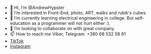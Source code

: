 - 👋 Hi, I’m @AndrewHypster
- 👀 I’m interested in Front-End, photo, ART, walks and rubik's cubes.
- 🌱 I’m currently learning electrical engineering in college. But self-education as a programmer will not hurt either :).
- 💞️ I’m looking to collaborate on with great company.
- 📫 How to reach me Viber, Telegram: +380 68 532 58 81
- [TikTok](https://www.tiktok.com/@andrew._.1503)
- [Instagram](https://www.instagram.com/andrew_20o4/)

<!---
AndrewHypster/AndrewHypster is a ✨ special ✨ repository because its `README.md` (this file) appears on your GitHub profile.
You can click the Preview link to take a look at your changes.
--->
